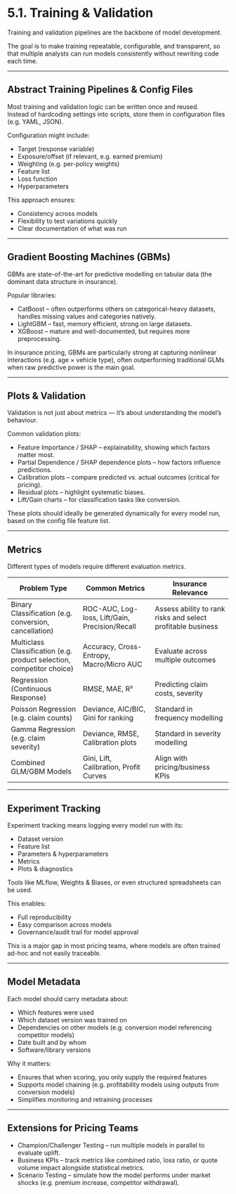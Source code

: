 # 5.1. Training & Validation

Training and validation pipelines are the backbone of model development.  

The goal is to make training repeatable, configurable, and transparent, so that multiple analysts can run models consistently without rewriting code each time.

---

## Abstract Training Pipelines & Config Files

Most training and validation logic can be written once and reused.  
Instead of hardcoding settings into scripts, store them in configuration files (e.g. YAML, JSON).  

Configuration might include:  
- Target (response variable)  
- Exposure/offset (if relevant, e.g. earned premium)  
- Weighting (e.g. per-policy weights)  
- Feature list  
- Loss function  
- Hyperparameters  

This approach ensures:  
- Consistency across models  
- Flexibility to test variations quickly  
- Clear documentation of what was run  

---

## Gradient Boosting Machines (GBMs)

GBMs are state-of-the-art for predictive modelling on tabular data (the dominant data structure in insurance).  

Popular libraries:  
- CatBoost – often outperforms others on categorical-heavy datasets, handles missing values and categories natively.  
- LightGBM – fast, memory efficient, strong on large datasets.  
- XGBoost – mature and well-documented, but requires more preprocessing.  

In insurance pricing, GBMs are particularly strong at capturing nonlinear interactions (e.g. age × vehicle type), often outperforming traditional GLMs when raw predictive power is the main goal.  

---

## Plots & Validation

Validation is not just about metrics — it’s about understanding the model’s behaviour.  

Common validation plots:  
- Feature Importance / SHAP – explainability, showing which factors matter most.  
- Partial Dependence / SHAP dependence plots – how factors influence predictions.  
- Calibration plots – compare predicted vs. actual outcomes (critical for pricing).  
- Residual plots – highlight systematic biases.  
- Lift/Gain charts – for classification tasks like conversion.  

These plots should ideally be generated dynamically for every model run, based on the config file feature list.  

---

## Metrics

Different types of models require different evaluation metrics.  

| Problem Type | Common Metrics | Insurance Relevance |
|--------------|----------------|---------------------|
| Binary Classification (e.g. conversion, cancellation) | ROC-AUC, Log-loss, Lift/Gain, Precision/Recall | Assess ability to rank risks and select profitable business |
| Multiclass Classification (e.g. product selection, competitor choice) | Accuracy, Cross-Entropy, Macro/Micro AUC | Evaluate across multiple outcomes |
| Regression (Continuous Response) | RMSE, MAE, R² | Predicting claim costs, severity |
| Poisson Regression (e.g. claim counts) | Deviance, AIC/BIC, Gini for ranking | Standard in frequency modelling |
| Gamma Regression (e.g. claim severity) | Deviance, RMSE, Calibration plots | Standard in severity modelling |
| Combined GLM/GBM Models | Gini, Lift, Calibration, Profit Curves | Align with pricing/business KPIs |

---

## Experiment Tracking

Experiment tracking means logging every model run with its:  
- Dataset version  
- Feature list  
- Parameters & hyperparameters  
- Metrics  
- Plots & diagnostics  

Tools like MLflow, Weights & Biases, or even structured spreadsheets can be used.  

This enables:  
- Full reproducibility  
- Easy comparison across models  
- Governance/audit trail for model approval  

This is a major gap in most pricing teams, where models are often trained ad-hoc and not easily traceable.  

---

## Model Metadata

Each model should carry metadata about:  
- Which features were used  
- Which dataset version was trained on  
- Dependencies on other models (e.g. conversion model referencing competitor models)  
- Date built and by whom  
- Software/library versions  

Why it matters:  
- Ensures that when scoring, you only supply the required features  
- Supports model chaining (e.g. profitability models using outputs from conversion models)  
- Simplifies monitoring and retraining processes  

---

## Extensions for Pricing Teams

- Champion/Challenger Testing – run multiple models in parallel to evaluate uplift.  
- Business KPIs – track metrics like combined ratio, loss ratio, or quote volume impact alongside statistical metrics.  
- Scenario Testing – simulate how the model performs under market shocks (e.g. premium increase, competitor withdrawal).  
